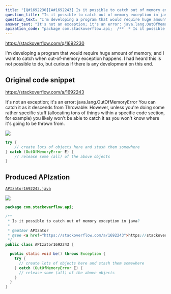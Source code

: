```yaml
---
title: "[Q#1692230][A#1692243] Is it possible to catch out of memory exception in java?"
question_title: "Is it possible to catch out of memory exception in java?"
question_text: "I'm developing a program that would require huge amount of memory, and I want to catch when out-of-memory exception happens. I had heard this is not possible to do, but curious if there is any development on this end."
answer_text: "It's not an exception; it's an error: java.lang.OutOfMemoryError You can catch it as it descends from Throwable: However, unless you're doing some rather specific stuff (allocating tons of things within a specific code section, for example) you likely won't be able to catch it as you won't know where it's going to be thrown from."
apization_code: "package com.stackoverflow.api;  /**  * Is it possible to catch out of memory exception in java?  *  * @author APIzator  * @see <a href=\"https://stackoverflow.com/a/1692243\">https://stackoverflow.com/a/1692243</a>  */ public class APIzator1692243 {    public static void be() throws Exception {     try {       // create lots of objects here and stash them somewhere     } catch (OutOfMemoryError E) {       // release some (all) of the above objects     }   } }"
---
```


https://stackoverflow.com/q/1692230

I&#x27;m developing a program that would require huge amount of memory, and I want to catch when out-of-memory exception happens. I had heard this is not possible to do, but curious if there is any development on this end.



## Original code snippet

https://stackoverflow.com/a/1692243

It&#x27;s not an exception; it&#x27;s an error: java.lang.OutOfMemoryError
You can catch it as it descends from Throwable:
However, unless you&#x27;re doing some rather specific stuff (allocating tons of things within a specific code section, for example) you likely won&#x27;t be able to catch it as you won&#x27;t know where it&#x27;s going to be thrown from.

<div class="code-logo"><img src="/stackoverflow.png" /></div>

```java
try {
    // create lots of objects here and stash them somewhere
} catch (OutOfMemoryError E) {
    // release some (all) of the above objects
}
```

## Produced APIzation

[`APIzator1692243.java`](https://github.com/pasqualesalza/apization-temp/raw/main/data/search/APIzator1692243.java)

<div class="code-logo"><img src="/apizator.png" /></div>

```java
package com.stackoverflow.api;

/**
 * Is it possible to catch out of memory exception in java?
 *
 * @author APIzator
 * @see <a href="https://stackoverflow.com/a/1692243">https://stackoverflow.com/a/1692243</a>
 */
public class APIzator1692243 {

  public static void be() throws Exception {
    try {
      // create lots of objects here and stash them somewhere
    } catch (OutOfMemoryError E) {
      // release some (all) of the above objects
    }
  }
}

```